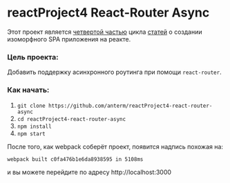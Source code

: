 # reactProject4 React-Router Async

Этот проект является <a href='https://reactkitchen.wordpress.com/reactproject-v4-react-router-async/'>четвертой частью</a> цикла <a href='https://reactkitchen.wordpress.com/spa-react-project/'>статей</a> о создании изоморфного SPA приложения на реакте.

### Цель проекта:

Добавить поддержку асинхронного роутинга при помощи `react-router`.

### Как начать:

1. `git clone https://github.com/anterm/reactProject4-react-router-async`
1. `cd reactProject4-react-router-async`
1. `npm install`
1. `npm start`

После того, как webpack соберёт проект, появится надпись похожая на:

`webpack built c0fa476b1e6da8938595 in 5108ms`

и вы можете перейдите по адресу http://localhost:3000